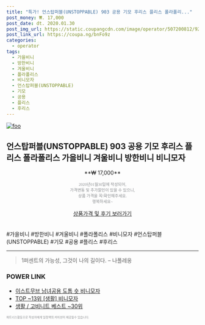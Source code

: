 ```yaml
--- 
title: "특가! 언스탑퍼블(UNSTOPPABLE) 903 공용 기모 후리스 플리스 폴라폴리..." 
post_money: ₩. 17,000 
post_date: dt. 2020.01.30 
post_img_url: https://static.coupangcdn.com/image/operator/507200812/928da6a6-9653-6234-9338-c1149c9943e3.jpg 
post_link_url: https://coupa.ng/bnFo9z 
categories: 
  - operator 
tags: 
  - 가을비니 
  - 방한비니 
  - 겨울비니 
  - 폴라폴리스 
  - 비니모자 
  - 언스탑퍼블(UNSTOPPABLE) 
  - 기모 
  - 공용 
  - 플리스 
  - 후리스 
--- 
```

[![foo](https://static.coupangcdn.com/image/operator/507200812/928da6a6-9653-6234-9338-c1149c9943e3.jpg)](https://coupa.ng/bnFo9z) 

## 언스탑퍼블(UNSTOPPABLE) 903 공용 기모 후리스 플리스 폴라폴리스 가을비니 겨울비니 방한비니 비니모자 
<p style="text-align: center;">**₩ 17,000**</p> 
<p style="text-align: center;"><span style="color: #898c8f; font-family: Georgia,Times,serif; font-size: 0.75em;">2020년01월30일에 작성되어, <br>가격변동 및 추가할인이 있을 수 있으니,<br> 상품 가격을 꼭!확인해주세요.<br>행복하세요~</span> 
</p>	 
<div markdown="0" style="text-align: center;"><a href="https://coupa.ng/bnFo9z" class="btn btn--success">상품가격 및 후기 보러가기</a></div> 
<br><br> 
  #가을비니 #방한비니 #겨울비니 #폴라폴리스 #비니모자 #언스탑퍼블(UNSTOPPABLE) #기모 #공용 #플리스 #후리스 
<hr> 

> 1퍼센트의 가능성, 그것이 나의 길이다. – 나폴레옹 


### POWER LINK

* <a href="https://blog.naver.com/fasyy4321/221790786059" target="_blank">이스트무브 남녀공용 도톰 숏 비니모자</a>
* <a href="https://blog.naver.com/an0733/221790011048" target="_blank"> TOP ~13위 [생활] 비니모자</a>
* <a href="https://blog.naver.com/santokki14/221784657774" target="_blank">생활 / 고비니트 베스트 ~30위</a>

<span style="color: #898c8f; font-family: Georgia,Times,serif; font-size: 0.55em;">파트너스활동으로 작성자에게 일정액의 커미션이 제공될수 있습니다.</span> 
